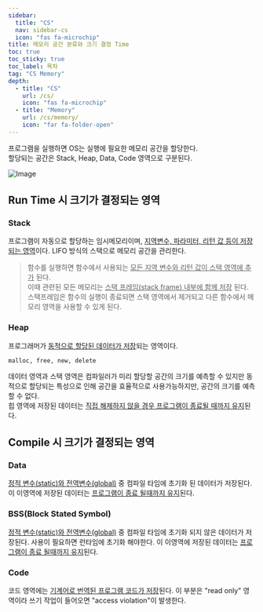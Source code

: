 ```yaml
---
sidebar:
  title: "CS"
  nav: sidebar-cs
  icon: "fas fa-microchip"
title: 메모리 공간 분류와 크기 결정 Time
toc: true
toc_sticky: true
toc_label: 목차
tag: "CS Memory"
depth:
  - title: "CS"
    url: /cs/
    icon: "fas fa-microchip"
  - title: "Memory"
    url: /cs/memory/
    icon: "far fa-folder-open"
---
```

프로그램을 실행하면 OS는 실행에 필요한 메모리 공간을 할당한다.  
할당되는 공간은 Stack, Heap, Data, Code 영역으로 구분된다.

![Image](https://drive.google.com/uc?export=view&id=1zmTs6_m0H2m9TCySQvY7qdDVeMm17L9Z)

## Run Time 시 크기가 결정되는 영역
### Stack
프로그램이 자동으로 할당하는 임시메모리이며, <u>지역변수, 파라미터, 리턴 값 등이 저장되는 영역</u>이다.  LIFO 방식의 스택으로 메모리 공간을 관리한다.

>함수를 실행하면 함수에서 사용되는 <u>모든 지역 변수와 리턴 값이 스택 영역에 추가</u> 된다.<br/>
이때 관련된 모든 메모리는 <u>스택 프레임(stack frame) 내부에 함께 저장</u> 된다.<br/>
스택프레임은 함수의 실행이 종료되면 스택 영역에서 제거되고 다른 함수에서 메모리 영역을 사용할 수 있게 된다.

### Heap
프로그래머가 <u>동적으로 할당된 데이터가 저장</u>되는 영역이다.

```
malloc, free, new, delete
```

데이터 영역과 스택 영역은 컴파일러가 미리 할당할 공간의 크기를 예측할 수 있지만 동적으로 할당되는 특성으로 인해 공간을 효율적으로 사용가능하지만, 공간의 크기를 예측할 수 없다.<br/>힙 영역에 저장된 데이터는 <u>직접 해제하지 않을 경우 프로그램이 종료될 때까지 유지</u>된다.

## Compile 시 크기가 결정되는 영역
### Data
<u>정적 변수(static)와 전역변수(global)</u> 중 컴파일 타임에 초기화 된 데이터가 저장된다. 이 이영역에 저장된 데이터는 <u>프로그램이 종료 될때까지 유지</u>된다.

### BSS(Block Stated Symbol)
<u>정적 변수(static)와 전역변수(global)</u> 중 컴파일 타임에 초기화 되지 않은 데이터가 저장된다. 사용이 필요하면 런타임에 초기화 해야한다. 이 이영역에 저장된 데이터는 <u>프로그램이 종료 될때까지 유지</u>된다.

### Code
코드 영역에는 <u>기계어로 번역된 프로그램 코드가 저장</u>된다. 이 부분은 "read only" 영역이라 쓰기 작업이 들어오면 "access violation"이 발생한다.

